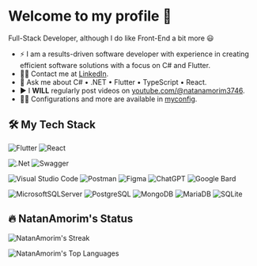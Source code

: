 # Welcome to my profile 👋
<!--
**NatanAmorim/NatanAmorim** is a ✨ _special_ ✨ repository because its `README.md` (this file) appears on your GitHub profile.
-->

Full-Stack Developer, although I do like Front-End a bit more 😃

- ⚡ I am a results-driven software developer with experience in creating efficient software solutions with a focus on C# and Flutter.
- 🤵🏻 Contact me at [LinkedIn](https://www.linkedin.com/in/natan-amorim-souza-gomes-de-moraes/).
- 💬 Ask me about C# • .NET • Flutter • TypeScript • React.
- ▶️ I **WILL** regularly post videos on [youtube.com/@natanamorim3746](https://www.youtube.com/@natanamorim3746).
- 👨‍💻 Configurations and more are available in [myconfig](https://github.com/NatanAmorim/myconfig).

## 🛠 My Tech Stack

<!-- ### Front-End -->

![Flutter](https://img.shields.io/badge/-Flutter-05122A?style=flat&logo=flutter&logoColor=02569B)
![React](https://img.shields.io/badge/-React-05122A?style=flat&logo=react&logoColor=)

<!-- ### Back-End -->

![.Net](https://img.shields.io/badge/-.NET%20Core-05122A?style=flat&logo=dotnet&logoColor=512BD4)
![Swagger](https://img.shields.io/badge/-Swagger-05122A?style=flat&logo=swagger&logoColor=85EA2D)

<!-- ### Tools -->

![Visual Studio Code](https://img.shields.io/badge/-Visual%20Studio%20Code-05122A?style=flat&logo=visual-studio-code&logoColor=007ACC)
![Postman](https://img.shields.io/badge/-Postman-05122A?style=flat&logo=postman&logoColor=FF6C37)
![Figma](https://img.shields.io/badge/-Figma-05122A?style=flat&logo=figma&logoColor=F24E1E)
![ChatGPT](https://img.shields.io/badge/-ChatGPT-05122A?style=flat&logo=openai&logoColor=24A47F)
![Google Bard](https://img.shields.io/badge/-Google%20Bard-05122A?style=flat&logo=googlebard&logoColor=886FBF)

<!-- ### Databases -->

![MicrosoftSQLServer](https://img.shields.io/badge/-Microsoft%20SQL%20Server-05122A?style=flat&logo=microsoft%20sql%20server&logoColor=CC2927)
![PostgreSQL](https://img.shields.io/badge/-PostgreSQL-05122A?style=flat&logo=postgresql&logoColor=4169E1)
![MongoDB](https://img.shields.io/badge/-MongoDB-05122A?style=flat&logo=mongoDB&logoColor=47A248)
![MariaDB](https://img.shields.io/badge/-MariaDB-05122A?style=flat&logo=mariaDB&logoColor=003545)
![SQLite](https://img.shields.io/badge/-SQLite-05122A?style=flat&logo=sqlite&logoColor=003B57)

<!--
  Static Badges from <https://shields.io/badges>.
  Icons from <https://simpleicons.org>.
-->

## 🔥 NatanAmorim's Status

![NatanAmorim's Streak](https://github-readme-streak-stats.herokuapp.com/?user=NatanAmorim&theme=dracula&hide_border=false)

![NatanAmorim's Top Languages](https://github-readme-stats.vercel.app/api/top-langs/?username=NatanAmorim&theme=dracula&show_icons=true&hide_border=false&layout=compact)

<!--
  GitHub Stats thanks to <https://github.com/anuraghazra/github-readme-stats>.
-->
